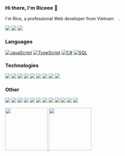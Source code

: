 ###  Hi there, I'm Riceee 👋

I'm Rice, a professional Web developer from Vietnam <img src="https://investone-law.com/wp-content/uploads/2019/06/quoc-ky-viet-nam.jpg" width="13"/>.

[![](https://img.shields.io/badge/-Telegram-FFF?&logo=Telegram)](https://t.me/rice2411)
[![](https://img.shields.io/badge/-Facebook-FFF?&logo=Facebook&logoColor=0866FF)](https://fb,com/rice2411)
[![](https://img.shields.io/badge/-Linkedin-FFF?&logo=linkedin&logoColor=0866FF)](https://www.linkedin.com/in/rice2411/)

### Languages

[![JavaScript](https://img.shields.io/badge/-JavaScript-000?&logo=JavaScript)](https://github.com/rice2411)
[![TypeScript](https://img.shields.io/badge/-TypeScript-000?&logo=typescript)](https://github.com/rice2411)
[![C#](https://img.shields.io/badge/CSharp-000?&logo=cplusplus&logoColor=883cae)](https://github.com/rice2411)
[![SQL](https://img.shields.io/badge/-SQL-000?&logo=MySQL)](https://github.com/rice2411)

### Technologies

[![](https://img.shields.io/badge/-jQuery-000?&logo=jQuery&logoColor=0769AD)](https://github.com/rice2411)
[![](https://img.shields.io/badge/-Node.js-000?&logo=node.js)](https://github.com/rice2411)
[![](https://img.shields.io/badge/-Express-000?&logo=express)](https://github.com/rice2411)
[![](https://img.shields.io/badge/-Vue-000?&logo=Vue.js)](https://github.com/rice2411)
[![](https://img.shields.io/badge/-React-000?&logo=React)](https://github.com/rice2411)
[![](https://img.shields.io/badge/-Angular-000?&logo=Angular&logoColor=DD0031)](https://github.com/rice2411)
[![](https://img.shields.io/badge/-Nuxt.js-000?&logo=Nuxt.js)](https://github.com/rice2411)
[![](https://img.shields.io/badge/-Next.js-000?&logo=Next.js)](https://github.com/rice2411)
[![](https://img.shields.io/badge/-Redis-000?&logo=Redis)](https://github.com/rice2411)

### Other

[![](https://img.shields.io/badge/-HTML-000?&logo=html5)](https://github.com/rice2411)
[![](https://img.shields.io/badge/-CSS-000?&logo=css3&logoColor=1572B6)](https://github.com/rice2411)
[![](https://img.shields.io/badge/-Bootstrap-000?&logo=Bootstrap)](https://github.com/rice2411)
[![](https://img.shields.io/badge/-Tailwind-000?&logo=tailwind-css)](https://github.com/rice2411)
[![](https://img.shields.io/badge/-Sass-000?&logo=sass&logoColor=CC6699)](https://github.com/rice2411)
[![](https://img.shields.io/badge/-Git-000?&logo=Git)](https://github.com/rice2411)
[![](https://img.shields.io/badge/-Docker-000?&logo=Docker)](https://github.com/rice2411)
[![](https://img.shields.io/badge/-Heroku-000?&logo=heroku&logoColor=430098)](https://github.com/rice2411)
[![](https://img.shields.io/badge/-Netlify-000?&logo=Netlify)](https://github.com/rice2411)
[![](https://img.shields.io/badge/-Vercel-000?&logo=Vercel)](https://github.com/rice2411)
[![](https://img.shields.io/badge/-AWS-000?&logo=Amazon-AWS&logoColor=F90)](https://github.com/rice2411)
[![](https://img.shields.io/badge/Azure-000?&logo=microsoft-azure&logoColor=008AD7)](https://github.com/rice2411)

<a href="https://github.com/rice2411">
  <img height="137px" src="https://github-readme-stats.vercel.app/api?username=rice2411&hide_title=true&hide_border=true&show_icons=true&include_all_commits=true&count_private=true&line_height=21&text_color=000&icon_color=000&bg_color=0,ea6161,ffc64d,fffc4d,52fa5a&theme=graywhite"/>  
</a>
<a href="https://github.com/rice2411">
  <img height="137px" src="https://github-readme-stats.vercel.app/api/top-langs/?username=rice2411&hide=html&hide_title=true&hide_border=true&layout=compact&langs_count=6&text_color=000&icon_color=fff&bg_color=0,52fa5a,4dfcff,c64dff&theme=graywhite" />
</a>

